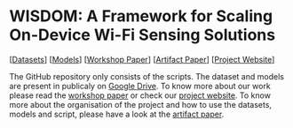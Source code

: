 # WISDOM: A Framework for Scaling On-Device Wi-Fi Sensing Solutions

[<a href='https://drive.google.com/drive/u/2/folders/1QzZPx9LiYrjlb1CArLRRkUAeOjM13ahV'>Datasets</a>] [<a href='https://drive.google.com/drive/u/2/folders/1Tzo6rNLU8OlriODip4Zmgpos7e0sL9c9'>Models</a>] [<a href=''>Workshop Paper</a>] [<a href=''>Artifact Paper</a>] [<a href='http://cse.iitm.ac.in/~sense/wisdom'>Project Website</a>]

The GitHub repository only consists of the scripts. 
The dataset and models are present in publicaly on <a href='https://drive.google.com/drive/u/2/folders/13Crp-owAzkjZVH85AhisW9Yfi78wsoMf'>Google Drive</a>.
To know more about our work please read the <a href=''>workshop paper</a> or check our <a href='http://cse.iitm.ac.in/~sense/'>project website</a>. 
To know more about the organisation of the project and how to use the datasets, models and script, please have a look at the <a href=''>artifact paper</a>.
